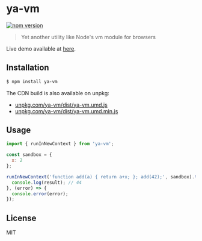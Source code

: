 # ya-vm

[![npm version](https://img.shields.io/npm/v/ya-vm.svg)](https://www.npmjs.com/package/ya-vm)

> Yet another utility like Node's vm module for browsers

Live demo available at [here](https://keqingrong.github.io/ya-vm/example/).

## Installation

```sh
$ npm install ya-vm
```

The CDN build is also available on unpkg:

- [unpkg.com/ya-vm/dist/ya-vm.umd.js](https://unpkg.com/ya-vm/dist/tiny-save-as.umd.js)
- [unpkg.com/ya-vm/dist/ya-vm.umd.min.js](https://unpkg.com/ya-vm/dist/ya-vm.umd.min.js)

## Usage

```js
import { runInNewContext } from 'ya-vm';

const sandbox = {
  x: 2
};

runInNewContext('function add(a) { return a+x; }; add(42);', sandbox).then((result) => {
  console.log(result); // 44
}, (error) => {
  console.error(error);
});
```

## License

MIT
